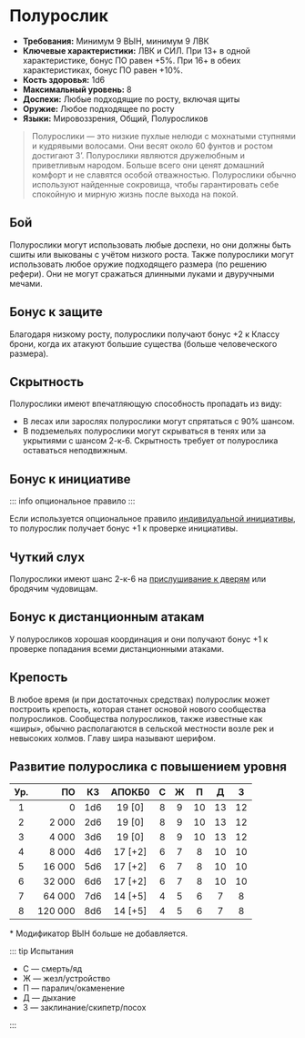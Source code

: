 # Полурослик

-   **Требования:** Минимум 9 ВЫН, минимум 9 ЛВК
-   **Ключевые характеристики:** ЛВК и СИЛ. При 13+ в одной характеристике, бонус ПО равен +5%. При 16+ в обеих характеристиках, бонус ПО равен +10%.
-   **Кость здоровья:** 1d6
-   **Максимальный уровень:** 8
-   **Доспехи:** Любые подходящие по росту, включая щиты
-   **Оружие:** Любое подходящее по росту
-   **Языки:** Мировоззрения, Общий, Полуросликов

> Полурослики — это низкие пухлые нелюди с мохнатыми ступнями и кудрявыми волосами. Они весят около 60 фунтов и ростом достигают 3’. Полурослики являются дружелюбным и приветливым народом. Больше всего они ценят домашний комфорт и не славятся особой отважностью. Полурослики обычно используют найденные сокровища, чтобы гарантировать себе спокойную и мирную жизнь после выхода на покой.

## Бой

Полурослики могут использовать любые доспехи, но они должны быть сшиты или выкованы с учётом низкого роста. Также полурослики могут использовать любое оружие подходящего размера (по решению рефери). Они не могут сражаться длинными луками и двуручными мечами.

## Бонус к защите

Благодаря низкому росту, полурослики получают бонус +2 к Классу брони, когда их атакуют большие существа (больше человеческого размера).

## Скрытность

Полурослики имеют впечатляющую способность пропадать из виду:

-   В лесах или зарослях полурослики могут спрятаться с 90% шансом.
-   В подземельях полурослики могут скрываться в тенях или за укрытиями с шансом 2-к-6. Скрытность требует от полурослика оставаться неподвижным.

## Бонус к инициативе

::: info опциональное правило
:::

Если используется опциональное правило [индивидуальной инициативы](../../adventures/encounters/combat#индивидуальная-инициатива), то полурослик получает бонус +1 к проверке инициативы.

## Чуткий слух

Полурослики имеют шанс 2-к-6 на [прислушивание к дверям](../../adventures/adventuring/dungeon-adventuring#прислушивание-к-дверям) или бродячим чудовищам.

## Бонус к дистанционным атакам

У полуросликов хорошая координация и они получают бонус +1 к проверке попадания всеми дистанционными атаками.

## Крепость

В любое время (и при достаточных средствах) полурослик может построить крепость, которая станет основой нового сообщества полуросликов. Сообщества полуросликов, также известные как «ширы», обычно располагаются в сельской местности возле рек и невысоких холмов. Главу шира называют шерифом.

## Развитие полурослика с повышением уровня

| Ур. |      ПО | КЗ  | АПОКБ0  |  C  |  Ж  |  П  |  Д  |  З  |
| :-: | ------: | :-: | :-----: | :-: | :-: | :-: | :-: | :-: |
|  1  |       0 | 1d6 | 19 [0]  |  8  |  9  | 10  | 13  | 12  |
|  2  |   2 000 | 2d6 | 19 [0]  |  8  |  9  | 10  | 13  | 12  |
|  3  |   4 000 | 3d6 | 19 [0]  |  8  |  9  | 10  | 13  | 12  |
|  4  |   8 000 | 4d6 | 17 [+2] |  6  |  7  |  8  | 10  | 10  |
|  5  |  16 000 | 5d6 | 17 [+2] |  6  |  7  |  8  | 10  | 10  |
|  6  |  32 000 | 6d6 | 17 [+2] |  6  |  7  |  8  | 10  | 10  |
|  7  |  64 000 | 7d6 | 14 [+5] |  4  |  5  |  6  |  7  |  8  |
|  8  | 120 000 | 8d6 | 14 [+5] |  4  |  5  |  6  |  7  |  8  |

\* Модификатор ВЫН больше не добавляется.

::: tip Испытания

-   С — смерть/яд
-   Ж — жезл/устройство
-   П — паралич/окаменение
-   Д — дыхание
-   З — заклинание/скипетр/посох

:::
